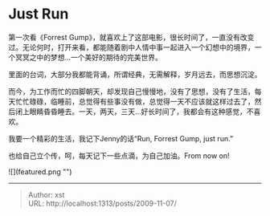 # Just Run


第一次看《Forrest Gump》，就喜欢上了这部电影，很长时间了，一直没有改变过。无论何时，打开来看，都能随着剧中人情中事一起进入一个幻想中的境界，一个冥冥之中的梦想...一个美好的期待的完美世界。

里面的台词，大部分我都能背诵，所谓经典，无需解释，岁月远去，而思想沉淀。

而今，为工作而忙的四脚朝天，却发现自己慢慢地，没有了思想，没有了生活，每天忙忙碌碌，临睡前，总觉得有些事没有做，总觉得一天不应该就这样过去了，然后闭上眼睛昏昏睡去。一天，两天，三天...好长时间了，我都会有这种感觉，不喜欢。

我要一个精彩的生活，我记下Jenny的话“Run, Forrest Gump, just run.”

也给自己立个传，呵，每天记下一些点滴，为自己加油。From now on!

![](featured.png &#34;&#34;)

---

> Author: xst  
> URL: http://localhost:1313/posts/2009-11-07/  

